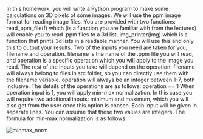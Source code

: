 In this homework, you will write a Python program to make some calculations on 3D pixels of some images.
We will use the ppm image format for reading image files. You are provided with two functions:
read_ppm_file(f) which (is a function you are familiar with from the lectures) will enable you to read .ppm files to a 3d list.
img_printer(img) which is a function that prints 3d lists in a readable manner. You will use this and only this to output your results.
Two of the inputs you need are taken for you, filename and operation.
filename is the name of the .ppm file you will read, and operation is a specific operation which you will apply to the image you read.
The rest of the inputs you take will depend on the operation. filename will always belong to files in src folder, so you can directly use them with the filename variable.
operation will always be an integer between 1-7, both inclusive. The details of the operations are as follows:
operation == 1
When operation input is 1, you will apply min-max normalization.
In this case you will require two additional inputs: minimum and maximum, which you will also get from the user once this option is chosen.
Each input will be given in separate lines. You can assume that these two values are integers.
The formula for min-max normalization is as follows:

![minmax_norm](https://user-images.githubusercontent.com/124915257/221966306-b292f2ac-57bd-4422-af3a-49a78957ff16.png)
